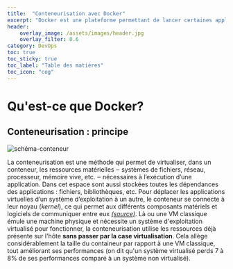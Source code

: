 ```yaml
---
title:  "Conteneurisation avec Docker"
excerpt: "Docker est une plateforme permettant de lancer certaines applications dans des conteneurs logiciels..."
header:
    overlay_image: /assets/images/header.jpg
    overlay_filter: 0.6
category: DevOps
toc: true
toc_sticky: true
toc_label: "Table des matières"
toc_icon: "cog"
---
```

# Qu'est-ce que Docker?
## Conteneurisation : principe

![schéma-conteneur](https://d1fmx1rbmqrxrr.cloudfront.net/zdnet/i/edit/ne/2014/08/vmware_docker.jpg)

La conteneurisation est une méthode qui permet de virtualiser, dans un conteneur, les ressources matérielles ‒ systèmes de fichiers, réseau, processeur, mémoire vive, etc. ‒ nécessaires à l’exécution d’une application. Dans cet espace sont aussi stockées toutes les dépendances des applications : fichiers, bibliothèques, etc. Pour déplacer les applications virtuelles d’un système d’exploitation à un autre, le conteneur se connecte à leur noyau (_kernel_), ce qui permet aux différents composants matériels et logiciels de communiquer entre eux *[(source)](https://hellofuture.orange.com/fr/comment-la-conteneurisation-informatique-accelere-le-developpement-des-applications/#:~:text=La%20conteneurisation%20est%20une%20m%C3%A9thode,processeur,%20m%C3%A9moire%20vive,%20etc.&text=Dans%20cet%20espace%20sont%20aussi,:%20fichiers,%20biblioth%C3%A8ques,%20etc.)*. Là ou une VM classique émule une machine physique et nécessite un système d'exploitation virtualisé pour fonctionner, la conteneurisation utilise les ressources déjà présente sur l'hôte **sans passer par la case virtualisation**. Cela allège considérablement la taille du containeur par rapport à une VM classique, tout améliorant ses performances (on dit qu'un système virtualisé perds 7 à 8% de ses performances comparé à un système non virtualisé).

## 



